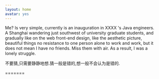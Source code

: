 ```yaml
---
layout: home
avatar: yes
---
```


Me? Is very simple, currently is an inauguration in XXXX 's Java engineers. A Shanghai wandering just southwest of university graduate students, and gradually like on the web front-end design, like the aesthetic picture, beautiful things no resistance to one person alone to work and work, but it does not mean I have no friends. Miss them with air. As a result, I was a lonely struggle.


不要猜,只需要静静地想.猜一般是错的,想一般不会认为是错的.

=======
>>>>>>> 
